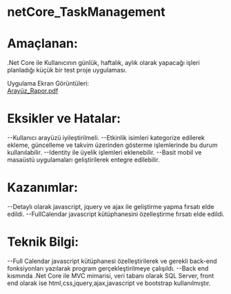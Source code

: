 # netCore_TaskManagement
# Amaçlanan:
.Net Core ile  Kullanıcının günlük, haftalık, aylık olarak yapacağı işleri planladığı küçük bir test proje uygulaması.


Uygulama Ekran Görüntüleri:  
[Arayüz_Rapor.pdf](https://github.com/sedaterzi/netCore_TaskManagement/files/7211541/Arayuz_Rapor.pdf)


# Eksikler ve Hatalar: 
--Kullanıcı arayüzü iyileştirilmeli.
--Etkinlik isimleri kategorize edilerek ekleme, güncelleme ve takvim üzerinden gösterme işlemlerinde bu durum kullanılabilir.
--Identity ile üyelik işlemleri eklenebilir.
--Basit mobil ve masaüstü uygulamaları geliştirilerek entegre edilebilir. 
# Kazanımlar: 
--Detaylı olarak javascript, jquery ve ajax ile geliştirme yapma fırsatı elde edildi.
--FullCalendar javascript kütüphanesini özelleştirme fırsatı elde edildi. 


# Teknik Bilgi: 
--Full Calendar javascript kütüphanesi özelleştirilerek ve gerekli back-end fonksiyonları yazılarak program gerçekleştirilmeye çalışıldı. 
--Back end kısmında .Net Core ile MVC mimarisi, veri tabanı olarak SQL Server, front end olarak ise html,css,jquery,ajax,javascript ve bootstrap kullanılmıştır.
